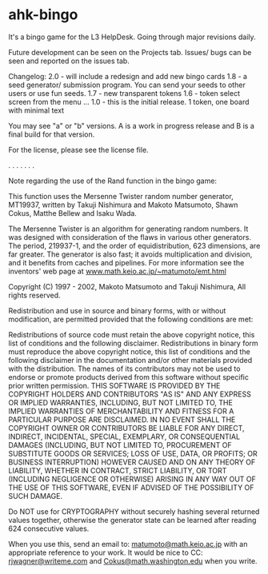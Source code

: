 # ahk-bingo
It's a bingo game for the L3 HelpDesk. Going through major revisions daily. 

Future development can be seen on the Projects tab. Issues/ bugs can be seen and reported on the issues tab. 

Changelog:
2.0 - will include a redesign and add new bingo cards
1.8 - a seed generator/ submission program. You can send your seeds to other users or use fun seeds. 
1.7 - new transparent tokens
1.6 - token select screen from the menu
...
1.0 - this is the initial release. 1 token, one board with minimal text

You may see "a" or "b" versions. A is a work in progress release and B is a final build for that version.

For the license, please see the license file.

.
.
.
.
.
.
.

Note regarding the use of the Rand function in the bingo game:

This function uses the Mersenne Twister random number generator, MT19937, written by Takuji Nishimura and Makoto Matsumoto, Shawn Cokus, Matthe Bellew and Isaku Wada.

The Mersenne Twister is an algorithm for generating random numbers. It was designed with consideration of the flaws in various other generators. The period, 219937-1, and the order of equidistribution, 623 dimensions, are far greater. The generator is also fast; it avoids multiplication and division, and it benefits from caches and pipelines. For more information see the inventors' web page at www.math.keio.ac.jp/~matumoto/emt.html

Copyright (C) 1997 - 2002, Makoto Matsumoto and Takuji Nishimura, All rights reserved.

Redistribution and use in source and binary forms, with or without modification, are permitted provided that the following conditions are met:

Redistributions of source code must retain the above copyright notice, this list of conditions and the following disclaimer.
Redistributions in binary form must reproduce the above copyright notice, this list of conditions and the following disclaimer in the documentation and/or other materials provided with the distribution.
The names of its contributors may not be used to endorse or promote products derived from this software without specific prior written permission.
THIS SOFTWARE IS PROVIDED BY THE COPYRIGHT HOLDERS AND CONTRIBUTORS "AS IS" AND ANY EXPRESS OR IMPLIED WARRANTIES, INCLUDING, BUT NOT LIMITED TO, THE IMPLIED WARRANTIES OF MERCHANTABILITY AND FITNESS FOR A PARTICULAR PURPOSE ARE DISCLAIMED. IN NO EVENT SHALL THE COPYRIGHT OWNER OR CONTRIBUTORS BE LIABLE FOR ANY DIRECT, INDIRECT, INCIDENTAL, SPECIAL, EXEMPLARY, OR CONSEQUENTIAL DAMAGES (INCLUDING, BUT NOT LIMITED TO, PROCUREMENT OF SUBSTITUTE GOODS OR SERVICES; LOSS OF USE, DATA, OR PROFITS; OR BUSINESS INTERRUPTION) HOWEVER CAUSED AND ON ANY THEORY OF LIABILITY, WHETHER IN CONTRACT, STRICT LIABILITY, OR TORT (INCLUDING NEGLIGENCE OR OTHERWISE) ARISING IN ANY WAY OUT OF THE USE OF THIS SOFTWARE, EVEN IF ADVISED OF THE POSSIBILITY OF SUCH DAMAGE.

Do NOT use for CRYPTOGRAPHY without securely hashing several returned values together, otherwise the generator state can be learned after reading 624 consecutive values.

When you use this, send an email to: matumoto@math.keio.ac.jp with an appropriate reference to your work. It would be nice to CC: rjwagner@writeme.com and Cokus@math.washington.edu when you write.
